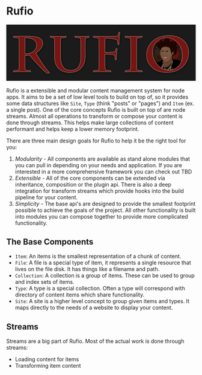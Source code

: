# Rufio

![image](https://raw.githubusercontent.com/wesleytodd/rufio/v1.0.0/assets/rufio.jpg)

Rufio is a extensible and modular content management system for node apps.  It aims to be a set of low level tools to build on top of, so it provides some data structures like `Site`, `Type` (think "posts" or "pages") and `Item` (ex. a single post).  One of the core concepts Rufio is built on top of are node streams.  Almost all operations to transform or compose your content is done through streams.  This helps make large collections of content performant and helps keep a lower memory footprint.

There are three main design goals for Rufio to help it be the right tool for you:

1. *Modularity* - All components are available as stand alone modules that you can pull in depending on your needs and application.  If you are interested in a more comprehensive framework you can check out TBD
2. *Extensible* - All of the core components can be extended via inheritance, composition or the plugin api.  There is also a deep integration for transform streams which provide hooks into the build pipeline for your content.
3. *Simplicity* - The base api's are designed to provide the smallest footprint possible to achieve the goals of the project.  All other functionality is built into modules you can compose together to provide more complicated functionality.


## The Base Components

- `Item`: An items is the smallest representation of a chunk of content.
- `File`: A file is a special type of item, it represents a single resource that lives on the file disk.  It has things like a filename and path.
- `Collection`: A collection is a group of items.  These can be used to group and index sets of items.
- `Type`: A type is a special collection.  Often a type will correspond with directory of content items which share functionality.
- `Site`: A site is a higher level concept to group given items and types.  It maps directly to the needs of a website to display your content.

## Streams

Streams are a big part of Rufio.  Most of the actual work is done through streams:

- Loading content for items
- Transforming item content

